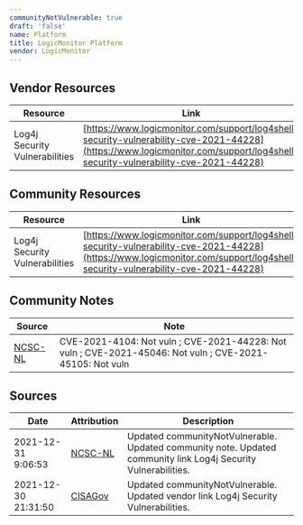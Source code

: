 ```yaml
---
communityNotVulnerable: true
draft: 'false'
name: Platform
title: LogicMonitor Platform
vendor: LogicMonitor
---
```


## Vendor Resources
| Resource | Link |
| --- | --- |
| Log4j Security Vulnerabilities | [https://www.logicmonitor.com/support/log4shell-security-vulnerability-cve-2021-44228](https://www.logicmonitor.com/support/log4shell-security-vulnerability-cve-2021-44228) |

## Community Resources
| Resource | Link |
| --- | --- |
| Log4j Security Vulnerabilities | [https://www.logicmonitor.com/support/log4shell-security-vulnerability-cve-2021-44228](https://www.logicmonitor.com/support/log4shell-security-vulnerability-cve-2021-44228) |

## Community Notes
| Source | Note |
| --- | --- |
| [NCSC-NL](https://github.com/NCSC-NL/log4shell/blob/main/software/README.md) | CVE-2021-4104: Not vuln ; CVE-2021-44228: Not vuln ; CVE-2021-45046: Not vuln ; CVE-2021-45105: Not vuln </ul> |

## Sources
| Date | Attribution | Description |
| --- | --- | --- |
| 2021-12-31 9:06:53 | [NCSC-NL](https://github.com/NCSC-NL/log4shell/blob/main/software/README.md) | Updated communityNotVulnerable. Updated community note. Updated community link Log4j Security Vulnerabilities.  |
| 2021-12-30 21:31:50 | [CISAGov](https://raw.githubusercontent.com/cisagov/log4j-affected-db/develop/README.md) | Updated communityNotVulnerable. Updated vendor link Log4j Security Vulnerabilities.  |
